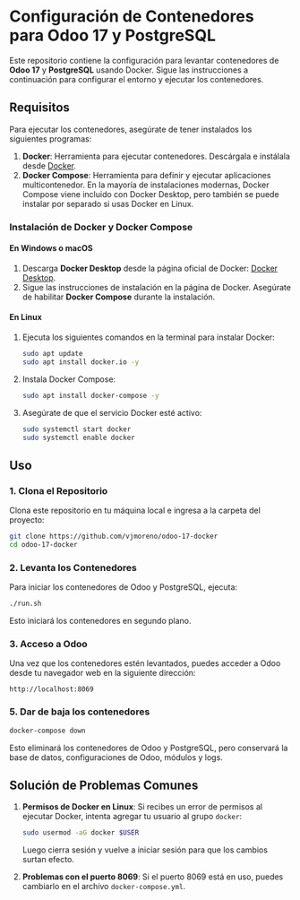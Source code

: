 
# Configuración de Contenedores para Odoo 17 y PostgreSQL

Este repositorio contiene la configuración para levantar contenedores de **Odoo 17** y **PostgreSQL** usando Docker. Sigue las instrucciones a continuación para configurar el entorno y ejecutar los contenedores.

## Requisitos

Para ejecutar los contenedores, asegúrate de tener instalados los siguientes programas:

1. **Docker**: Herramienta para ejecutar contenedores. Descárgala e instálala desde [Docker](https://www.docker.com/get-started).
2. **Docker Compose**: Herramienta para definir y ejecutar aplicaciones multicontenedor. En la mayoría de instalaciones modernas, Docker Compose viene incluido con Docker Desktop, pero también se puede instalar por separado si usas Docker en Linux.

### Instalación de Docker y Docker Compose

#### En Windows o macOS
1. Descarga **Docker Desktop** desde la página oficial de Docker: [Docker Desktop](https://www.docker.com/products/docker-desktop).
2. Sigue las instrucciones de instalación en la página de Docker. Asegúrate de habilitar **Docker Compose** durante la instalación.

#### En Linux
1. Ejecuta los siguientes comandos en la terminal para instalar Docker:
   ```bash
   sudo apt update
   sudo apt install docker.io -y
   ```
2. Instala Docker Compose:
   ```bash
   sudo apt install docker-compose -y
   ```
3. Asegúrate de que el servicio Docker esté activo:
   ```bash
   sudo systemctl start docker
   sudo systemctl enable docker
   ```

## Uso

### 1. Clona el Repositorio
Clona este repositorio en tu máquina local e ingresa a la carpeta del proyecto:

```bash
git clone https://github.com/vjmoreno/odoo-17-docker
cd odoo-17-docker
```

### 2. Levanta los Contenedores

Para iniciar los contenedores de Odoo y PostgreSQL, ejecuta:

```bash
./run.sh
```

Esto iniciará los contenedores en segundo plano.

### 3. Acceso a Odoo

Una vez que los contenedores estén levantados, puedes acceder a Odoo desde tu navegador web en la siguiente dirección:

```plaintext
http://localhost:8069
```
### 5. Dar de baja los contenedores

```bash
docker-compose down
```
Esto eliminará los contenedores de Odoo y PostgreSQL, pero conservará la base de datos, configuraciones de Odoo, módulos y logs.

## Solución de Problemas Comunes

1. **Permisos de Docker en Linux**: Si recibes un error de permisos al ejecutar Docker, intenta agregar tu usuario al grupo `docker`:

   ```bash
   sudo usermod -aG docker $USER
   ```

   Luego cierra sesión y vuelve a iniciar sesión para que los cambios surtan efecto.

2. **Problemas con el puerto 8069**: Si el puerto 8069 está en uso, puedes cambiarlo en el archivo `docker-compose.yml`.
